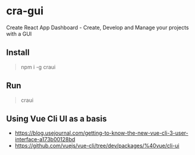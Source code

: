 # cra-gui
Create React App Dashboard - Create, Develop and Manage your projects with a GUI

## Install

> npm i -g craui

## Run

> craui

## Using Vue Cli UI as a basis

- https://blog.usejournal.com/getting-to-know-the-new-vue-cli-3-user-interface-a173b00128bd
- https://github.com/vuejs/vue-cli/tree/dev/packages/%40vue/cli-ui
